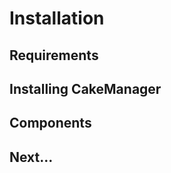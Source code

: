 Installation
============

Requirements
------------

Installing CakeManager
----------------------

Components
----------

Next...
-------
